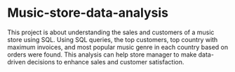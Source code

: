 # Music-store-data-analysis
This project is about understanding the sales and customers of a music store using SQL.
Using SQL queries, the top customers, top country with maximum invoices, and most popular music genre in each country based on orders were found.
This analysis can help store manager to make data-driven decisions to enhance sales and customer satisfaction.

